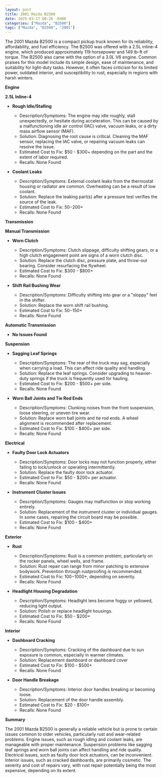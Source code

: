 ```yaml
---
layout: post
title: 2001 Mazda B2500
date: 2025-03-17 08:26 -0400
categories: ["Mazda", "B2500"]
tags: ["Mazda", "B2500", "2001"]
---
```

The 2001 Mazda B2500 is a compact pickup truck known for its reliability, affordability, and fuel efficiency. The B2500 was offered with a 2.5L inline-4 engine, which produced approximately 119 horsepower and 149 lb-ft of torque. The B2500 also came with the option of a 3.0L V6 engine. Common praises for this model include its simple design, ease of maintenance, and suitability for light-duty tasks. However, it often faces criticism for its limited power, outdated interior, and susceptibility to rust, especially in regions with harsh winters.

**Engine**

**2.5L Inline-4**

* **Rough Idle/Stalling**
    * Description/Symptoms: The engine may idle roughly, stall unexpectedly, or hesitate during acceleration. This can be caused by a malfunctioning idle air control (IAC) valve, vacuum leaks, or a dirty mass airflow sensor (MAF).
    * Solution: Diagnosing the root cause is critical. Cleaning the MAF sensor, replacing the IAC valve, or repairing vacuum leaks can resolve the issue.
    * Estimated Cost to Fix: $50 - $300+ depending on the part and the extent of labor required.
    * Recalls: None Found

* **Coolant Leaks**
    * Description/Symptoms: External coolant leaks from the thermostat housing or radiator are common. Overheating can be a result of low coolant.
    * Solution: Replace the leaking part(s) after a pressure test verifies the source of the leak.
    * Estimated Cost to Fix: $50-$200+
    * Recalls: None Found

**Transmission**

**Manual Transmission**

* **Worn Clutch**
    * Description/Symptoms: Clutch slippage, difficulty shifting gears, or a high clutch engagement point are signs of a worn clutch disc.
    * Solution: Replace the clutch disc, pressure plate, and throw-out bearing. Consider resurfacing the flywheel.
    * Estimated Cost to Fix: $300 - $800+
    * Recalls: None Found

* **Shift Rail Bushing Wear**
    * Description/Symptoms: Difficulty shifting into gear or a "sloppy" feel in the shifter.
    * Solution: Replace the worn shift rail bushing.
    * Estimated Cost to Fix: $50-$150+
    * Recalls: None Found

**Automatic Transmission**

* **No Issues Found**

**Suspension**

* **Sagging Leaf Springs**
    * Description/Symptoms: The rear of the truck may sag, especially when carrying a load. This can affect ride quality and handling.
    * Solution: Replace the leaf springs. Consider upgrading to heavier-duty springs if the truck is frequently used for hauling.
    * Estimated Cost to Fix: $200 - $500+ per side.
    * Recalls: None Found

* **Worn Ball Joints and Tie Rod Ends**
    * Description/Symptoms: Clunking noises from the front suspension, loose steering, or uneven tire wear.
    * Solution: Replace worn ball joints and tie rod ends. A wheel alignment is recommended after replacement.
    * Estimated Cost to Fix: $100 - $400+ per side.
    * Recalls: None Found

**Electrical**

* **Faulty Door Lock Actuators**
    * Description/Symptoms: Door locks may not function properly, either failing to lock/unlock or operating intermittently.
    * Solution: Replace the faulty door lock actuator.
    * Estimated Cost to Fix: $50 - $200+ per actuator.
    * Recalls: None Found

* **Instrument Cluster Issues**
    * Description/Symptoms: Gauges may malfunction or stop working entirely.
    * Solution: Replacement of the instrument cluster or individual gauges. In some cases, repairing the circuit board may be possible.
    * Estimated Cost to Fix: $100 - $400+
    * Recalls: None Found

**Exterior**

* **Rust**
    * Description/Symptoms: Rust is a common problem, particularly on the rocker panels, wheel wells, and frame.
    * Solution: Rust repair can range from minor patching to extensive bodywork. Prevention through rustproofing is recommended.
    * Estimated Cost to Fix: $100-$1000+, depending on severity.
    * Recalls: None Found

* **Headlight Housing Degradation**
    * Description/Symptoms: Headlight lens become foggy or yellowed, reducing light output.
    * Solution: Polish or replace headlight housings.
    * Estimated Cost to Fix: $50 - $200+
    * Recalls: None Found

**Interior**

* **Dashboard Cracking**
    * Description/Symptoms: Cracking of the dashboard due to sun exposure is common, especially in warmer climates.
    * Solution: Replacement dashboard or dashboard cover
    * Estimated Cost to Fix: $100 - $500+
    * Recalls: None Found

* **Door Handle Breakage**
    * Description/Symptoms: Interior door handles breaking or becoming loose.
    * Solution: Replacement of the door handle assembly.
    * Estimated Cost to Fix: $20 - $100+
    * Recalls: None Found

**Summary**

The 2001 Mazda B2500 is generally a reliable vehicle but is prone to certain issues common to older vehicles, particularly rust and wear-related problems. Engine issues, such as rough idling and coolant leaks, are manageable with proper maintenance. Suspension problems like sagging leaf springs and worn ball joints can affect handling and ride quality. Electrical issues, such as faulty door lock actuators, can be inconvenient. Interior issues, such as cracked dashboards, are primarily cosmetic. The severity and cost of repairs vary, with rust repair potentially being the most expensive, depending on its extent.

